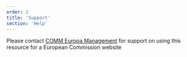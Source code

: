 ```yaml
---
order: 2
title: 'Support'
section: 'Help'
---
```


Please contact [COMM Europa Management](mailto:Europamanagement@ec.europa.eu) for support on using this resource for a European Commission website

